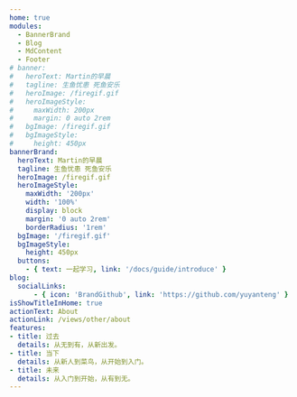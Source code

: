 ```yaml
---
home: true
modules:
  - BannerBrand
  - Blog
  - MdContent
  - Footer
# banner:
#   heroText: Martin的早晨
#   tagline: 生鱼忧患 死鱼安乐
#   heroImage: /firegif.gif
#   heroImageStyle:
#     maxWidth: 200px
#     margin: 0 auto 2rem
#   bgImage: /firegif.gif
#   bgImageStyle:
#     height: 450px
bannerBrand:
  heroText: Martin的早晨
  tagline: 生鱼忧患 死鱼安乐
  heroImage: /firegif.gif
  heroImageStyle:
    maxWidth: '200px'
    width: '100%'
    display: block
    margin: '0 auto 2rem'
    borderRadius: '1rem'
  bgImage: '/firegif.gif'
  bgImageStyle:
    height: 450px
  buttons:
    - { text: 一起学习, link: '/docs/guide/introduce' }
blog:
  socialLinks:
      - { icon: 'BrandGithub', link: 'https://github.com/yuyanteng' }
isShowTitleInHome: true
actionText: About
actionLink: /views/other/about
features:
- title: 过去
  details: 从无到有，从新出发。
- title: 当下
  details: 从新人到菜鸟，从开始到入门。
- title: 未来
  details: 从入门到开始，从有到无。
---
```

